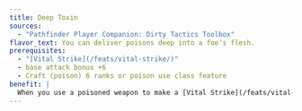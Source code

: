 ```yaml
---
title: Deep Toxin
sources:
  - "Pathfinder Player Companion: Dirty Tactics Toolbox"
flavor_text: You can deliver poisons deep into a foe's flesh.
prerequisites:
  - "[Vital Strike](/feats/vital-strike/)"
  - base attack bonus +6
  - Craft (poison) 6 ranks or poison use class feature
benefit: |
  When you use a poisoned weapon to make a [Vital Strike](/feats/vital-strike/), you increase the poison's duration by one frequency increment (for example, a dose of large scorpion venom would last for 7 rounds instead of 6 and a dose of drow poison would last for 3 minutes instead of 2). The poison takes effect immediately and does not have an onset time.
---
```

